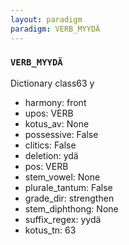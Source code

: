 ```yaml
---
layout: paradigm
paradigm: VERB_MYYDÄ
---
```

### ` VERB_MYYDÄ `

Dictionary class63 y
* harmony: front
* upos: VERB
* kotus_av: None
* possessive: False
* clitics: False
* deletion: ydä
* pos: VERB
* stem_vowel: None
* plurale_tantum: False
* grade_dir: strengthen
* stem_diphthong: None
* suffix_regex: yydä
* kotus_tn: 63
